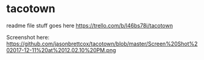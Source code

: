# tacotown
readme file stuff goes here
https://trello.com/b/l46bs78i/tacotown

Screenshot here: https://github.com/jasonbrettcox/tacotown/blob/master/Screen%20Shot%202017-12-11%20at%2012.02.10%20PM.png
